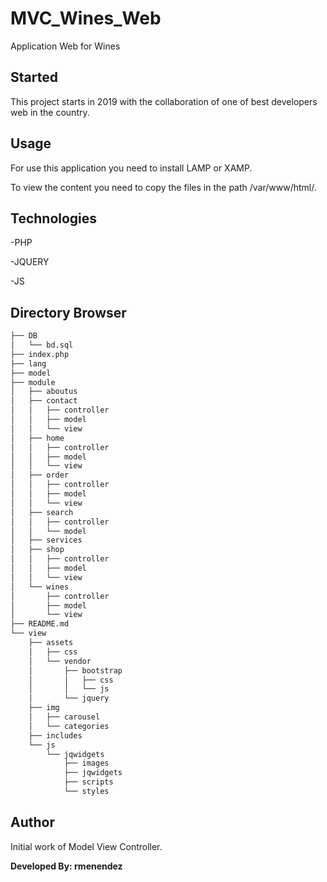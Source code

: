 # MVC_Wines_Web
 Application Web for Wines
 
 ## Started

This project starts in 2019 with the collaboration of one of best developers web in the country.
 
## Usage

For use this application you need to install LAMP or XAMP.

To view the content you need to copy the files in the path /var/www/html/.


## Technologies

-PHP

-JQUERY

-JS

## Directory Browser

```bash
├── DB
│   └── bd.sql
├── index.php
├── lang
├── model
├── module
│   ├── aboutus
│   ├── contact
│   │   ├── controller
│   │   ├── model
│   │   └── view
│   ├── home
│   │   ├── controller
│   │   ├── model
│   │   └── view
│   ├── order
│   │   ├── controller
│   │   ├── model
│   │   └── view
│   ├── search
│   │   ├── controller
│   │   └── model
│   ├── services
│   ├── shop
│   │   ├── controller
│   │   ├── model
│   │   └── view
│   └── wines
│       ├── controller
│       ├── model
│       └── view
├── README.md
└── view
    ├── assets
    │   ├── css
    │   └── vendor
    │       ├── bootstrap
    │       │   ├── css
    │       │   └── js
    │       └── jquery
    ├── img
    │   ├── carousel
    │   └── categories
    ├── includes
    └── js
        └── jqwidgets
            ├── images
            ├── jqwidgets
            ├── scripts
            └── styles
```

## Author
Initial work of Model View Controller.

**Developed By: rmenendez**

